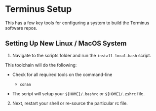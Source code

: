 Terminus Setup
==========================

This has a few key tools for configuring a system to build the Terminus software repos. 

## Setting Up New Linux / MacOS System

1. Navigate to the scripts folder and run the `install-local.bash` script.

This toolchain will do the following:

- Check for all required tools on the command-line
    - `conan`

- The script will setup your `${HOME}/.bashrc` or `${HOME}/.zshrc` file. 

2. Next, restart your shell or re-source the particular rc file.


